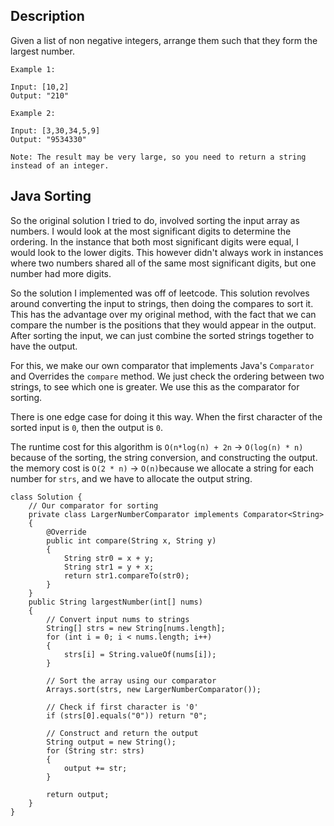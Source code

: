 ## Description

Given a list of non negative integers, arrange them such that they form the largest number.

```
Example 1:

Input: [10,2]
Output: "210"

Example 2:

Input: [3,30,34,5,9]
Output: "9534330"

Note: The result may be very large, so you need to return a string instead of an integer.
```

## Java Sorting

So the original solution I tried to do, involved sorting the input array as numbers. I would look at the most significant digits to determine the ordering. In the instance that both most significant digits were equal, I would look to the lower digits. This however didn't always work in instances where two numbers shared all of the same most significant digits, but one number had more digits.

So the solution I implemented was off of leetcode. This solution revolves around converting the input to strings, then doing the compares to sort it. This has the advantage over my original method, with the fact that we can compare the number is the positions that they would appear in the output. After sorting the input, we can just combine the sorted strings together to have the output.

For this, we make our own comparator that implements Java's `Comparator` and Overrides the `compare` method. We just check the ordering between two strings, to see which one is greater. We use this as the comparator for sorting.

There is one edge case for doing it this way. When the first character of the sorted input is `0`, then the output is `0`.

The runtime cost for this algorithm is `O(n*log(n) + 2n` -> `O(log(n) * n)` because of the sorting, the string conversion, and constructing the output. the memory cost is `O(2 * n)` -> `O(n)`because we allocate a string for each number for `strs`, and we have to allocate the output string.

```
class Solution {
    // Our comparator for sorting
    private class LargerNumberComparator implements Comparator<String>
    {
        @Override
        public int compare(String x, String y)
        {
            String str0 = x + y;
            String str1 = y + x;
            return str1.compareTo(str0);
        }
    }
    public String largestNumber(int[] nums) 
    {
        // Convert input nums to strings
        String[] strs = new String[nums.length];
        for (int i = 0; i < nums.length; i++)
        {
            strs[i] = String.valueOf(nums[i]);
        }
        
        // Sort the array using our comparator
        Arrays.sort(strs, new LargerNumberComparator());
        
        // Check if first character is '0'
        if (strs[0].equals("0")) return "0";
        
        // Construct and return the output
        String output = new String();
        for (String str: strs)
        {
            output += str;
        }
        
        return output;
    }
}
```


